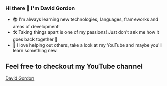 ### Hi there 👋 I'm David Gordon

* 📚 I'm always learning new technologies, languages, frameworks and areas of development!
* 🛠 Taking things apart is one of my passions! Just don't ask me how it goes back together 👀
* 🎥 I love helping out others, take a look at my YouTube and maybe you'll learn something new.

## Feel free to checkout my YouTube channel
<a href="https://www.youtube.com/@davidgordon12">David Gordon</a>
